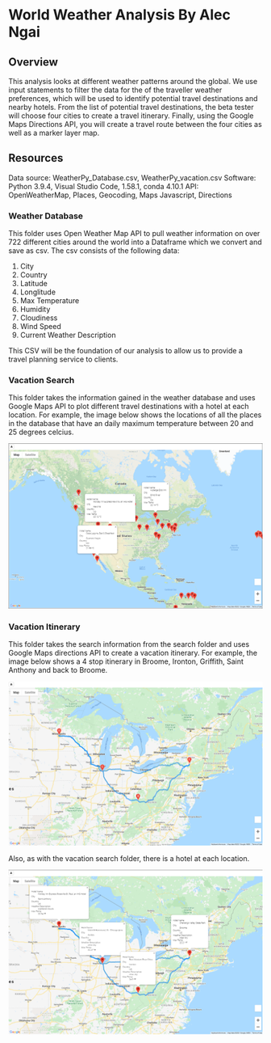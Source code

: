 # World Weather Analysis By Alec Ngai

## Overview

This analysis looks at different weather patterns around the global. We use input statements to filter the data for the of the traveller weather preferences, which will be used to identify potential travel destinations and nearby hotels. From the list of potential travel destinations, the beta tester will choose four cities to create a travel itinerary. Finally, using the Google Maps Directions API, you will create a travel route between the four cities as well as a marker layer map.

## Resources
Data source: WeatherPy_Database.csv, WeatherPy_vacation.csv
Software: Python 3.9.4, Visual Studio Code, 1.58.1, conda 4.10.1
API: OpenWeatherMap, Places, Geocoding, Maps Javascript, Directions
 
### Weather Database

This folder uses Open Weather Map API to pull weather information on over 722 different cities around the world into a Dataframe which we convert and save as csv. The csv consists of the following data: 

1. City 
2. Country
3. Latitude
4. Longlitude
5. Max Temperature
6. Humidity
7. Cloudiness
8. Wind Speed
9. Current Weather Description

This CSV will be the foundation of our analysis to allow us to provide a travel planning service to clients. 

### Vacation Search

This folder takes the information gained in the weather database and uses Google Maps API to plot different travel destinations with a hotel at each location. For example, the image below shows the locations of all the places in the database that have an daily maximum temperature between 20 and 25 degrees celcius.

![vacation_search_map](https://github.com/alecngai/06_World_Weather_Analysis/blob/main/Vacation_Search/WeatherPy_vacation_map.png)

### Vacation Itinerary

This folder takes the search information from the search folder and uses Google Maps directions API to create a vacation itinerary. For example, the image below shows a 4 stop itinerary in Broome, Ironton, Griffith, Saint Anthony and back to Broome.

![vacation_itinerary_map](https://github.com/alecngai/06_World_Weather_Analysis/blob/main/Vacation_Itinerary/WeatherPy_travel_map.png)

Also, as with the vacation search folder, there is a hotel at each location.

![vacation_itinerary_markers](https://github.com/alecngai/06_World_Weather_Analysis/blob/main/Vacation_Itinerary/WeatherPy_travel_map_markers.png)
